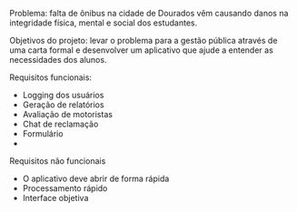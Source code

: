 Problema: falta de ônibus  na cidade de Dourados vêm causando danos na integridade física, mental e social dos estudantes.

Objetivos do projeto: levar o problema para a gestão pública através de uma carta formal e desenvolver um aplicativo que ajude a entender as necessidades dos alunos.

Requisitos funcionais:
* Logging dos usuários
* Geração de relatórios
* Avaliação de motoristas
* Chat de reclamação
* Formulário
* 
Requisitos não funcionais
* O aplicativo deve abrir de forma rápida
* Processamento rápido
* Interface objetiva
